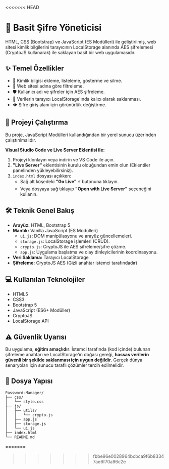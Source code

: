 <<<<<<< HEAD
# 🔐 Basit Şifre Yöneticisi

HTML, CSS (Bootstrap) ve JavaScript (ES Modülleri) ile geliştirilmiş, web sitesi kimlik bilgilerini tarayıcının LocalStorage alanında AES şifrelemesi (CryptoJS kullanarak) ile saklayan basit bir web uygulamasıdır.

## ✨ Temel Özellikler

- 🔑 Kimlik bilgisi ekleme, listeleme, gösterme ve silme.
- 🔎 Web sitesi adına göre filtreleme.
- 🛡️ Kullanıcı adı ve şifreler için AES şifreleme.
- 💾 Verilerin tarayıcı LocalStorage'ında kalıcı olarak saklanması.
- 👁️ Şifre giriş alanı için görünürlük değiştirme.

## 🚀 Projeyi Çalıştırma

Bu proje, JavaScript Modülleri kullandığından bir yerel sunucu üzerinden çalıştırılmalıdır.

**Visual Studio Code ve Live Server Eklentisi ile:**

1.  Projeyi klonlayın veya indirin ve VS Code ile açın.
2.  **"Live Server"** eklentisinin kurulu olduğundan emin olun (Eklentiler panelinden yükleyebilirsiniz).
3.  `index.html` dosyası açıkken:
    - Sağ alt köşedeki **"Go Live"** ⚡ butonuna tıklayın.
    - Veya dosyaya sağ tıklayıp **"Open with Live Server"** seçeneğini kullanın.

## 🛠️ Teknik Genel Bakış

- **Arayüz:** HTML, Bootstrap 5
- **Mantık:** Vanilla JavaScript (ES Modülleri)
  - `ui.js`: DOM manipülasyonu ve arayüz güncellemeleri.
  - `storage.js`: LocalStorage işlemleri (CRUD).
  - `crypto.js`: CryptoJS ile AES şifreleme/şifre çözme.
  - `app.js`: Uygulama başlatma ve olay dinleyicilerinin koordinasyonu.
- **Veri Saklama:** Tarayıcı LocalStorage
- **Şifreleme:** CryptoJS AES (Gizli anahtar istemci tarafındadır)

## 💻 Kullanılan Teknolojiler

- HTML5
- CSS3
- Bootstrap 5
- JavaScript (ES6+ Modüller)
- CryptoJS
- LocalStorage API

## ⚠️ Güvenlik Uyarısı

Bu uygulama, **eğitim amaçlıdır**. İstemci tarafında (kod içinde) bulunan şifreleme anahtarı ve LocalStorage'ın doğası gereği, **hassas verilerin güvenli bir şekilde saklanması için uygun değildir**. Gerçek dünya senaryoları için sunucu taraflı çözümler tercih edilmelidir.

## 📁 Dosya Yapısı

```
Password-Manager/
├── css/
│   └── style.css
├── js/
│   ├── utils/
│   │   └── crypto.js
│   ├── app.js
│   ├── storage.js
│   └── ui.js
├── index.html
└── README.md
```
=======

>>>>>>> fbbe96e0028964bcbca9f6b83347ae6f70a96c2e
